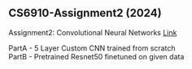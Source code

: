 ## CS6910-Assignment2 (2024)

Assignment2: Convolutional Neural Networks [Link](https://wandb.ai/cs6910_2024_mk/A1/reports/CS6910-Assignment-2--Vmlldzo3MjcwNzM1)

PartA - 5 Layer Custom CNN trained from scratch \
PartB - Pretrained Resnet50 finetuned on given data
